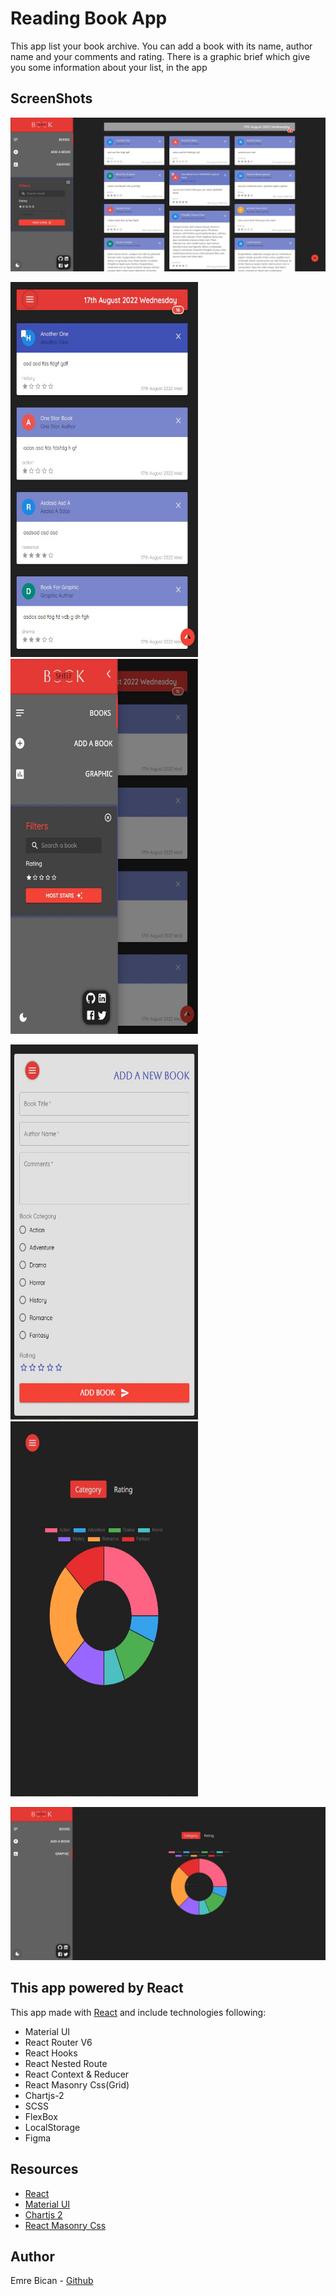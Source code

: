 # Reading Book App

This app list your book archive.
You can add a book with its name, author name and your comments and rating.
There is a graphic brief which give you some information about your list, in the app

## ScreenShots

<img src="/public/images/img-1.jpg" alt="img-1">

<p float="left">
<img src="/public/images/img-2.jpg" alt="img-2" style="height: 600px; width:300px;"/>
<img src="/public/images/img-3.jpg" alt="img-3" style="height: 600px; width:300px;"/>
</p>
<p float="right">
<img src="/public/images/img-4.jpg" alt="img-4" style="height: 600px; width:300px;"/>
<img src="/public/images/img-6.jpg" alt="img-6" style="height: 600px; width:300px;"/>
</p>
<img src="/public/images/img-5.jpg" alt="img-5"/>

## This app powered by React

This app made with [React](https://reactjs.org/) and include technologies following:

- Material UI
- React Router V6
- React Hooks
- React Nested Route
- React Context & Reducer
- React Masonry Css(Grid)
- Chartjs-2
- SCSS
- FlexBox
- LocalStorage
- Figma

## Resources

- [React](https://reactjs.org/)
- [Material UI](https://mui.com/)
- [Chartjs 2](https://react-chartjs-2.js.org/)
- [React Masonry Css](https://www.npmjs.com/package/react-masonry-css)

## Author

Emre Bican - [Github](https://github.com/emrebican)
